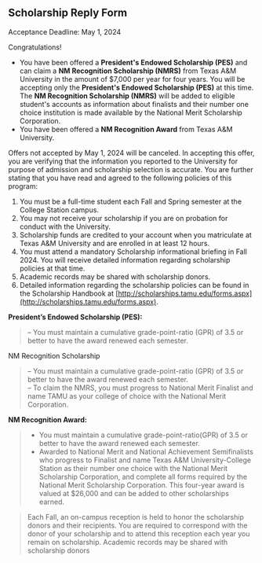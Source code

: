 ## Scholarship Reply Form

Acceptance Deadline: May 1, 2024  
  
Congratulations!  

- You have been offered a **President's Endowed Scholarship (PES)** and can claim a **NM Recognition Scholarship (NMRS)** from Texas A&M University in the amount of $7,000 per year for four years. You will be accepting only the **President's Endowed Scholarship (PES)** at this time. The **NM Recognition Scholarship (NMRS)** will be added to eligible student's accounts as information about finalists and their number one choice institution is made available by the National Merit Scholarship Corporation.
- You have been offered a **NM Recognition Award** from Texas A&M University.

  
  
Offers not accepted by May 1, 2024 will be canceled. In accepting this offer, you are verifying that the information you reported to the University for purpose of admission and scholarship selection is accurate. You are further stating that you have read and agreed to the following policies of this program:  
  

1. You must be a full-time student each Fall and Spring semester at the College Station campus.
2. You may not receive your scholarship if you are on probation for conduct with the University.
3. Scholarship funds are credited to your account when you matriculate at Texas A&M University and are enrolled in at least 12 hours.
4. You must attend a mandatory Scholarship informational briefing in Fall 2024. You will receive detailed information regarding scholarship policies at that time.
5. Academic records may be shared with scholarship donors.
6. Detailed information regarding the scholarship policies can be found in the Scholarship Handbook at [http://scholarships.tamu.edu/forms.aspx](http://scholarships.tamu.edu/forms.aspx).

**President’s Endowed Scholarship (PES):**

> – You must maintain a cumulative grade-point-ratio (GPR) of 3.5 or better to have the award renewed each semester.

  
NM Recognition Scholarship  

> – You must maintain a cumulative grade-point-ratio (GPR) of 3.5 or better to have the award renewed each semester.  
> – To claim the NMRS, you must progress to National Merit Finalist and name TAMU as your college of choice with the National Merit Corporation.

**NM Recognition Award:**

> - You must maintain a cumulative grade-point-ratio(GPR) of 3.5 or better to have the award renewed each semester.
> - Awarded to National Merit and National Achievement Semifinalists who progress to Finalist and name Texas A&M University-College Station as their number one choice with the National Merit Scholarship Corporation, and complete all forms required by the National Merit Scholarship Corporation. This four-year award is valued at $26,000 and can be added to other scholarships earned.

> Each Fall, an on-campus reception is held to honor the scholarship donors and their recipients. You are required to correspond with the donor of your scholarship and to attend this reception each year you remain on scholarship. Academic records may be shared with scholarship donors